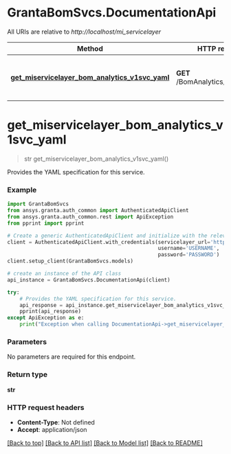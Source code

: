 # GrantaBomSvcs.DocumentationApi

All URIs are relative to *http://localhost/mi_servicelayer*

Method | HTTP request | Description
------------- | ------------- | -------------
[**get_miservicelayer_bom_analytics_v1svc_yaml**](DocumentationApi.md#get_miservicelayer_bom_analytics_v1svc_yaml) | **GET** /BomAnalytics/v1.svc/yaml | Provides the YAML specification for this service.

# **get_miservicelayer_bom_analytics_v1svc_yaml**
> str get_miservicelayer_bom_analytics_v1svc_yaml()

Provides the YAML specification for this service.

### Example
```python
import GrantaBomSvcs
from ansys.granta.auth_common import AuthenticatedApiClient
from ansys.granta.auth_common.rest import ApiException
from pprint import pprint

# Create a generic AuthenticatedApiClient and initialize with the relevant models
client = AuthenticatedApiClient.with_credentials(servicelayer_url='http://localhost/mi_servicelayer',
                                                 username='USERNAME',
                                                 password='PASSWORD')
client.setup_client(GrantaBomSvcs.models)

# create an instance of the API class
api_instance = GrantaBomSvcs.DocumentationApi(client)

try:
    # Provides the YAML specification for this service.
    api_response = api_instance.get_miservicelayer_bom_analytics_v1svc_yaml()
    pprint(api_response)
except ApiException as e:
    print("Exception when calling DocumentationApi->get_miservicelayer_bom_analytics_v1svc_yaml: %s\n" % e)
```

### Parameters
No parameters are required for this endpoint.

### Return type

**str**


### HTTP request headers

 - **Content-Type**: Not defined
 - **Accept**: application/json

[[Back to top]](#) [[Back to API list]](../README.md#documentation-for-api-endpoints) [[Back to Model list]](../README.md#documentation-for-models) [[Back to README]](../README.md)

